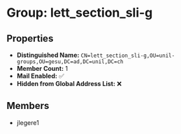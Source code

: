 # Group: lett_section_sli-g

## Properties

- **Distinguished Name:** `CN=lett_section_sli-g,OU=unil-groups,OU=gesu,DC=ad,DC=unil,DC=ch`
- **Member Count:** 1
- **Mail Enabled:** ✅
- **Hidden from Global Address List:** ❌

## Members

- jlegere1
